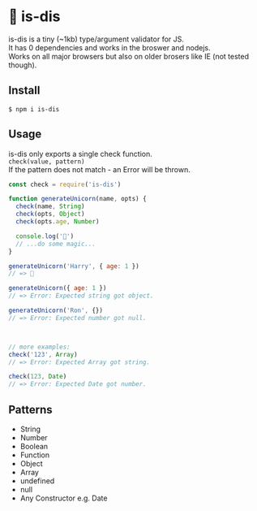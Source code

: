# 🧐 is-dis
is-dis is a tiny (~1kb) type/argument validator for JS.  
It has 0 dependencies and works in the broswer and nodejs.  
Works on all major browsers but also on older brosers like IE (not tested though).

## Install
```
$ npm i is-dis
```

## Usage
is-dis only exports a single check function.  
`check(value, pattern)`  
If the pattern does not match - an Error will be thrown.

```javascript
const check = require('is-dis')

function generateUnicorn(name, opts) {
  check(name, String)
  check(opts, Object)
  check(opts.age, Number)

  console.log('🦄')
  // ...do some magic...
}

generateUnicorn('Harry', { age: 1 })
// => 🦄

generateUnicorn({ age: 1 })
// => Error: Expected string got object.

generateUnicorn('Ron', {})
// => Error: Expected number got null.



// more examples:
check('123', Array) 
// => Error: Expected Array got string.

check(123, Date) 
// => Error: Expected Date got number.
```

## Patterns
- String
- Number
- Boolean
- Function
- Object
- Array
- undefined
- null
- Any Constructor e.g. Date

